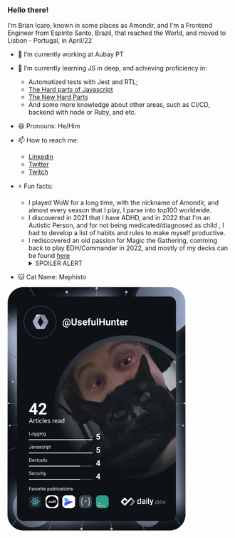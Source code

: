 ### Hello there!

I'm Brian Icaro, known in some places as Amondir, and I'm a Frontend Engineer from Espírito Santo, Brazil, that reached the World, and moved to Lisbon - Portugal, in April/22

- 🔭 I’m currently working at Aubay PT
- 🌱 I’m currently learning JS in deep, and achieving proficiency in:
  -  Automatized tests with Jest and RTL;
  - [The Hard parts of Javascript](https://frontendmasters.com/courses/javascript-hard-parts-v2/)
  - [The New Hard Parts](https://frontendmasters.com/courses/javascript-new-hard-parts/)
  - And some more knowledge about other areas, such as CI/CD, backend with node or Ruby, and etc.

- 😄 Pronouns: He/Him
- 📫 How to reach me: 
  - [Linkedin](https://www.linkedin.com/in/brianicaro/)
  - [Twitter](https://twitter.com/Brian_Icaro)
  - [Twitch](https://www.twitch.tv/amondir_)


- ⚡ Fun facts: 
  - I played WoW for a long time, with the nickname of Amondir, and almost every season that I play, I parse into top100 worldwide.
  - I discovered in 2021 that I have ADHD, and in 2022 that I'm an Autistic Person, and for not being medicated/diagnosed as child , I had to develop a list of habits and rules to make myself productive.
  - I rediscovered an old passion for Magic the Gathering, comming back to play EDH/Commander in 2022, and mostly of my decks can be found [here](https://archidekt.com/search/decks?orderBy=-createdAt&owner=Amondir&ownerexact=true) 
    <details>
      <summary>SPOILER ALERT</summary>
       None of my Decks are good.
    </details>

- 🐱 Cat Name: Mephisto

<a href="https://app.daily.dev/UsefulHunter"><img src="https://github.com/UsefulHunter/UsefulHunter/blob/main/devcard.svg" width="400" alt="Brian Icaro D. Marques's Dev Card"/></a>
